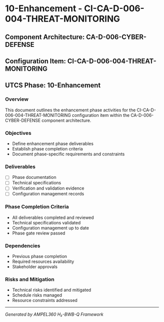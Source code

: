 # 10-Enhancement - CI-CA-D-006-004-THREAT-MONITORING

## Component Architecture: CA-D-006-CYBER-DEFENSE
## Configuration Item: CI-CA-D-006-004-THREAT-MONITORING
## UTCS Phase: 10-Enhancement

### Overview
This document outlines the enhancement phase activities for the CI-CA-D-006-004-THREAT-MONITORING configuration item within the CA-D-006-CYBER-DEFENSE component architecture.

### Objectives
- Define enhancement phase deliverables
- Establish phase completion criteria
- Document phase-specific requirements and constraints

### Deliverables
- [ ] Phase documentation
- [ ] Technical specifications
- [ ] Verification and validation evidence
- [ ] Configuration management records

### Phase Completion Criteria
- All deliverables completed and reviewed
- Technical specifications validated
- Configuration management up to date
- Phase gate review passed

### Dependencies
- Previous phase completion
- Required resources availability
- Stakeholder approvals

### Risks and Mitigation
- Technical risks identified and mitigated
- Schedule risks managed
- Resource constraints addressed

---
*Generated by AMPEL360 H₂-BWB-Q Framework*
